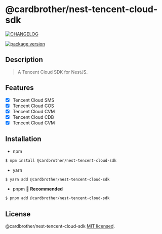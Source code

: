 # @cardbrother/nest-tencent-cloud-sdk

[![CHANGELOG](https://github.com/guotingchao/nest-tencent-cloud-sdk/actions/workflows/sync-readme.yml/badge.svg?branch=main)](https://github.com/guotingchao/nest-tencent-cloud-sdk/actions/workflows/sync-readme.yml)

[![package version](https://badge.fury.io/js/@cardbrother%2Fnestjs-tencent-cloud-sdk.svg)](https://badge.fury.io/js/@cardbrother%2Fnestjs-tencent-cloud-sdk)

## Description

> A Tencent Cloud SDK for NestJS.

## Features

- [x] Tencent Cloud SMS
- [x] Tencent Cloud COS
- [x] Tencent Cloud CVM
- [x] Tencent Cloud CDB
- [x] Tencent Cloud CVM

## Installation

- npm

```bash
$ npm install @cardbrother/nest-tencent-cloud-sdk
```

- yarn

```bash
$ yarn add @cardbrother/nest-tencent-cloud-sdk
```

- pnpm 🚀 **Recommended**

```bash
$ pnpm add @cardbrother/nest-tencent-cloud-sdk
```

## License

@cardbrother/nest-tencent-cloud-sdk [MIT licensed](LICENSE).
